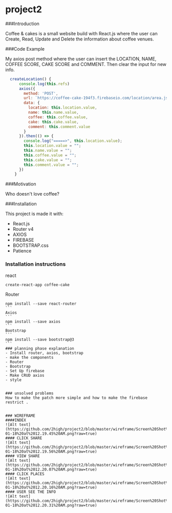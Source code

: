 # project2

###Introduction

Coffee & cakes is a small website build  with React.js where the user can Create, Read, Update and Delete the information about coffee venues.

###Code Example

My axios post method where the user can insert the LOCATION, NAME, COFFEE SCORE, CAKE SCORE and COMMENT.
Then clear the input for new info.

```Javascript
  createLocation() {
      console.log(this.refs)
      axios({
        method: 'POST',
        url: `https://coffee-cake-194f3.firebaseio.com/location/area.json`,
        data: {
          location: this.location.value,
          name: this.name.value,
          coffee: this.coffee.value,
          cake: this.cake.value,
          comment: this.comment.value
        }
      }).then(() => {
        console.log("=====>", this.location.value);
        this.location.value = "";
        this.name.value = "";
        this.coffee.value = "";
        this.cake.value = "";
        this.comment.value = "";
      })
    }
 ```
    

###Motivation

Who doesn't love coffee?

###Installation

This project is made it with:
- React.js
- Router v4
- AXIOS
- FIREBASE
- BOOTSTRAP.css
- Patience

### Installation instructions

react
```
create-react-app coffee-cake
```
Router
````
npm install --save react-router
```
Axios
```
npm install --save axios
```
Bootstrap
```
npm install --save bootstrap@3
```
### planning phase explanation
- Install router, axios, bootstrap
- make the components
- Router
- Bootstrap
- Set Up firebase
- Make CRUD axios
- style 


### unsolved problems
How to make the patch more simple and how to make the firebase restrict .


### WIREFRAME
####INDEX
![Alt text] (https://github.com/2high/project2/blob/master/wireframe/Screen%20Shot%202017-01-18%20at%2012.19.45%20AM.png?raw=true)
#### CLICK SHARE
![Alt text] (https://github.com/2high/project2/blob/master/wireframe/Screen%20Shot%202017-01-18%20at%2012.19.56%20AM.png?raw=true)
#### VIEW SHARE
![Alt text] (https://github.com/2high/project2/blob/master/wireframe/Screen%20Shot%202017-01-18%20at%2012.20.07%20AM.png?raw=true)
#### CLICK PLACES
![Alt text] (https://github.com/2high/project2/blob/master/wireframe/Screen%20Shot%202017-01-18%20at%2012.20.16%20AM.png?raw=true)
#### USER SEE THE INFO
![Alt text] (https://github.com/2high/project2/blob/master/wireframe/Screen%20Shot%202017-01-18%20at%2012.20.31%20AM.png?raw=true)
